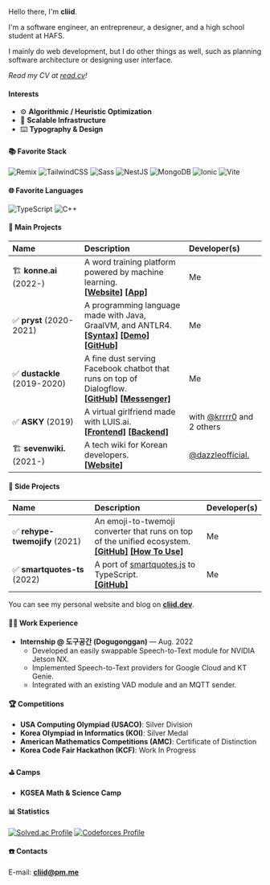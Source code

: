 Hello there, I'm **cliid**.

I'm a software engineer, an entrepreneur, a designer, and a high school student at HAFS.

I mainly do web development, but I do other things as well, such as planning software architecture or designing user interface.

_Read my CV at [read.cv](https://read.cv/cliiiid)!_

#### Interests

- ⚙️ **Algorithmic / Heuristic Optimization**
- 🥞 **Scalable Infrastructure**
- ⌨️ **Typography & Design**

#### 📚 Favorite Stack

![Remix](https://img.shields.io/badge/remix-black?style=for-the-badge&logo=remix&logoColor=white)
![TailwindCSS](https://img.shields.io/badge/tailwindcss-%2338B2AC.svg?style=for-the-badge&logo=tailwind-css&logoColor=white)
![Sass](https://img.shields.io/badge/Sass-CC6699?style=for-the-badge&logo=sass&logoColor=white)
![NestJS](https://img.shields.io/badge/nestjs-%23E0234E.svg?style=for-the-badge&logo=nestjs&logoColor=white)
![MongoDB](https://img.shields.io/badge/MongoDB-%234ea94b.svg?style=for-the-badge&logo=mongodb&logoColor=white)
![Ionic](https://img.shields.io/badge/Ionic-%233880FF.svg?style=for-the-badge&logo=Ionic&logoColor=white)
![Vite](https://img.shields.io/badge/vite-%23646CFF.svg?style=for-the-badge&logo=vite&logoColor=white)

#### 🌐 Favorite Languages

![TypeScript](https://img.shields.io/badge/TypeScript-007ACC?style=for-the-badge&logo=typescript&logoColor=white)
![C++](https://img.shields.io/badge/C%2B%2B-00599C?style=for-the-badge&logo=c%2B%2B&logoColor=white)

#### 🔮 Main Projects

| Name | Description | Developer(s) |
|:----|:----|:----|
| 🏗️&nbsp;**konne.ai** (2022-) | A word training platform powered by machine learning.<br/>**[[Website]](https://konne.ai)** **[[App]](https://konne.ai/app)**  | Me |
| ✅&nbsp;**pryst** (2020-2021) | A programming language made with Java, GraalVM, and ANTLR4.<br/>**[[Syntax]](https://pryst.cliid.dev/syntax)** **[[Demo]](https://pryst.cliid.dev/demo)** **[[GitHub]](https://github.com/cliid/pryst)** | Me |
| ✅&nbsp;**dustackle** (2019-2020) | A fine dust serving Facebook chatbot that runs on top of Dialogflow.<br/> **[[GitHub]](https://github.com/cliid/dustackle)** **[[Messenger]](https://m.me/dustackle)** | Me |
| ✅&nbsp;**ASKY** (2019) | A virtual girlfriend made with LUIS.ai.<br/> **[[Frontend]](https://github.com/cliid/ASKY-Unity) [[Backend]](https://github.com/cliid/ASKY-Python)** | with [@krrrr0](https://github.com/krrrr0) and 2 others |
| 🏗️&nbsp;**sevenwiki.** (2021-) | A tech wiki for Korean developers.<br/> **[[Website]](https://seven.wiki)** | [@dazzleofficial.](https://github.com/dazzleofficial) |

#### 📝 Side Projects

| Name | Description | Developer(s) |
|:----|:----|:----|
| ✅&nbsp;**rehype-twemojify** (2021) | An emoji-to-twemoji converter that runs on top of the unified ecosystem.<br/> **[[GitHub]](https://github.com/cliid/rehype-twemojify)** **[[How To Use]](https://cliid.dev/blog/integrating-twemoji-with-rehype)** | Me |
| ✅&nbsp;**smartquotes-ts** (2022) | A port of [smartquotes.js](https://github.com/kellym/smartquotes.js) to TypeScript.<br/> **[[GitHub]](https://github.com/cliid/smartquotes-ts)** | Me |

You can see my personal website and blog on **[cliid.dev](https://cliid.dev)**.

#### 👨‍💻 Work Experience

- **Internship @ 도구공간 (Dogugonggan)** — Aug. 2022
  - Developed an easily swappable Speech-to-Text module for NVIDIA Jetson NX.
  - Implemented Speech-to-Text providers for Google Cloud and KT Genie.
  - Integrated with an existing VAD module and an MQTT sender.

#### 🏆 Competitions

- **USA Computing Olympiad (USACO)**: Silver Division
- **Korea Olympiad in Informatics (KOI)**: Silver Medal
- **American Mathematics Competitions (AMC)**: Certificate of Distinction
- **Korea Code Fair Hackathon (KCF)**: Work In Progress

#### ⛳ Camps

- **KGSEA Math & Science Camp**
  
#### 📊 Statistics

[![Solved.ac Profile](http://mazassumnida.wtf/api/v2/generate_badge?boj=cliid)](https://solved.ac/profile/cliid)
[![Codeforces Profile](http://cf.leed.at?id=cliid)](https://codeforces.com/profile/cliid)

#### ☎️ Contacts

E-mail: **[cliid@pm.me](mailto:cliid@pm.me)**<br/>

